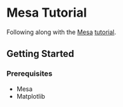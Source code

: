# Mesa Tutorial

Following along with the [Mesa](https://github.com/projectmesa/mesa) [tutorial](http://mesa.readthedocs.io/en/latest/tutorials/intro_tutorial.html).

## Getting Started

### Prerequisites

- Mesa
- Matplotlib
